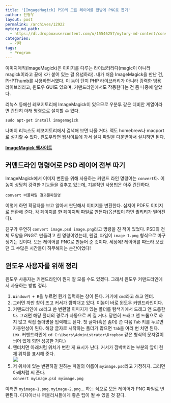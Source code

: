 ```yaml
---
title: '[ImgageMagick] PSD의 모든 레이어를 한방에 PNG로 뽑기'
author: 안형우
layout: post
permalink: /archives/12922
mytory_md_path:
  - https://dl.dropboxusercontent.com/u/15546257/mytory-md-content/convert-psd-layers-to-png.md
categories:
  - 기타
tags:
  - Program
---
```

이미지매직(ImageMagick)은 이미지를 다루는 라이브러리다(magic이 아니라 magick이라고 끝에 k가 붙어 있는 걸 유념하라). 내가 처음 ImageMagick을 만난 건, PHPThumb를 사용하면서였다. 이 놈이 단지 PHP 라이브러리가 아니라 강력한 범용 라이브러리고, 윈도우 GUI도 있으며, 커맨드라인에서도 작동한다는 건 좀 나중에 알았다.

리눅스 등에선 레포지토리에 ImageMagick이 있으므로 우분투 같은 데비안 계열이라면 간단히 아래 명령으로 설치할 수 있다.

    sudo apt-get install imagemagick
    

나머지 리눅스도 레포지토리에서 검색해 보면 나올 거다. 맥도 homebrew나 macport로 설치할 수 있다. 윈도우라면 웹사이트에 가서 설치 파일을 다운받아서 설치하면 된다.

[**ImageMagick 웹사이트**][1]

## 커맨드라인 명령어로 PSD 레이어 전부 따기

ImageMagick에서 이미지 변환을 위해 사용하는 커맨드 라인 명령어는 `convert`다. 이놈이 상당히 강력한 기능들을 갖추고 있는데, 기본적인 사용법은 아주 간단하다.

    convert 바꿀파일 결과물파일명
    

이렇게 하면 확장자를 보고 알아서 판단해서 이미지를 변환한다. 심지어 PDF도 이미지로 변환해 준다. 각 페이지를 한 페이지씩 파일로 만든다(옵션없이 하면 퀄리티가 떨어진다).

친구가 우연히 `convert image.psd image.png`라고 명령을 친 적이 있었다. PSD의 전체 모양을 PNG로 만들려고 친 명령이었는데, 웬걸, 파일이 `image-1.png` 형식으로 마구 생기는 것이다. 모든 레이어를 PNG로 만들어 준 것이다. 세상에! 레이어를 따느라 보냈던 그 수많은 시간들이 허무해지는 순간이었다!

## 윈도우 사용자를 위해 정리

윈도우 사용자는 커맨드라인이 뭔지 잘 모를 수도 있겠다. 그래서 윈도우 커맨드라인에서 사용하는 방법 정리.

1.  `Window키 + R`을 누르면 뭔가 입력하는 창이 뜬다. 거기에 `cmd`라고 쓰고 엔터.
2.  그러면 까만 창이 뜨고 커서가 깜빡대고 있다. 이놈이 바로 윈도우 커맨드라인이다.
3.  커맨드라인에 `cd`라고 쓴 변환할 이미지가 있는 폴더를 탐색기에서 드래그 앤 드롭한다. 그러면 해당 폴더의 경로가 자동으로 써 질 거다. 당연히 드래그 앤 드롭으로 하지 않고 직접 폴더명을 입력해도 된다. 첫 글자(혹은 좀더) 쓴 다음 `Tab` 키를 누르면 자동완성이 된다. 해당 글자로 시작하는 폴더가 많으면 `Tab`을 여러 번 치면 된다. (ex. 커맨드라인에 `cd C:\Users\Administrator\Dropbox` 같은 형식의 문자열이 씌어 있게 되면 성공한 거다.)
4.  엔터치면 아래처럼 위치가 변한 게 표시가 난다. 커서가 깜박버리는 부분의 앞이 현재 위치를 표시해 준다.  
    ![][2]
5.  저 위치에 있는 변환하길 원하는 파일의 이름이 `myimage.psd`라고 가정하자. 그러면 아래처럼 써 준다.  
    `convert myimage.psd myimage.png`

이러면 `myimage-1.png`, `myimage-2.png`&#8230; 하는 식으로 모든 레이어가 PNG 파일로 변환된다. 디자이너나 퍼블리셔들에게 좋은 팁이 될 수 있을 것 같다.

 [1]: http://www.imagemagick.org/
 [2]: /uploads/legacy/imagemagick-psd.png